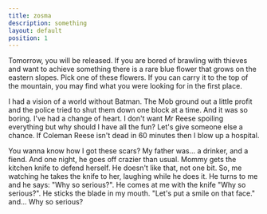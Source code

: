 ```yaml
---
title: zosma
description: something
layout: default
position: 1
---
```


Tomorrow, you will be released. If you are bored of brawling with thieves and want to achieve something there is a rare blue flower that grows on the eastern slopes. Pick one of these flowers. If you can carry it to the top of the mountain, you may find what you were looking for in the first place.

I had a vision of a world without Batman. The Mob ground out a little profit and the police tried to shut them down one block at a time. And it was so boring. I've had a change of heart. I don't want Mr Reese spoiling everything but why should I have all the fun? Let's give someone else a chance. If Coleman Reese isn't dead in 60 minutes then I blow up a hospital.

You wanna know how I got these scars? My father was... a drinker, and a fiend. And one night, he goes off crazier than usual. Mommy gets the kitchen knife to defend herself. He doesn't like that, not one bit. So, me watching he takes the knife to her, laughing while he does it. He turns to me and he says: "Why so serious?". He comes at me with the knife "Why so serious?". He sticks the blade in my mouth. "Let's put a smile on that face." and... Why so serious?